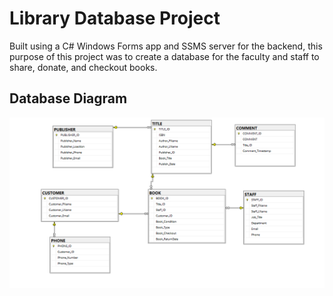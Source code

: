 # Library Database Project

Built using a C# Windows Forms app and SSMS server for the backend, this purpose of this project was to create a database for the faculty and staff to share, donate, and checkout books.

## Database Diagram
![](image.png)
